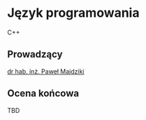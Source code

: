 # Język programowania
C++

## Prowadzący
[dr hab. inż. Paweł Majdziki](https://scholar.google.com/citations?user=AS504XgAAAAJ)

## Ocena końcowa
TBD
